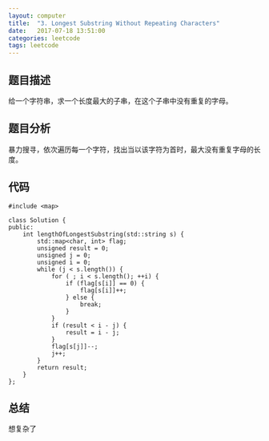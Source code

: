 ```yaml
---
layout:	computer
title:	"3. Longest Substring Without Repeating Characters"
date:	2017-07-18 13:51:00
categories: leetcode
tags: leetcode
---
```


## 题目描述
给一个字符串，求一个长度最大的子串，在这个子串中没有重复的字母。

## 题目分析
暴力搜寻，依次遍历每一个字符，找出当以该字符为首时，最大没有重复字母的长度。

## 代码
```
#include <map>

class Solution {
public:
	int lengthOfLongestSubstring(std::string s) {
		std::map<char, int> flag;
		unsigned result = 0;
		unsigned j = 0;
		unsigned i = 0;
		while (j < s.length()) {
			for ( ; i < s.length(); ++i) {
				if (flag[s[i]] == 0) {
					flag[s[i]]++;
				} else {
					break;
				}
			}
			if (result < i - j) {
				result = i - j;
			}
			flag[s[j]]--;
			j++;
		}
		return result;
	}
};
```

## 总结
想复杂了
